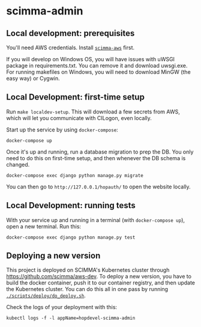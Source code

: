 # scimma-admin

## Local development: prerequisites

You'll need AWS credentials. Install
[`scimma-aws`](https://github.com/scimma/scimma-aws-utils) first.

If you will develop on Windows OS, you will have issues with uWSGI package in requirements.txt. You can remove it and download uwsgi.exe. For running makefiles on Windows, you will need to download MinGW (the easy way) or Cygwin.

## Local Development: first-time setup

Run `make localdev-setup`. This will download a few secrets from AWS, which will
let you communicate with CILogon, even locally.

Start up the service by using `docker-compose`:
```
docker-compose up
```

Once it's up and running, run a database migration to prep the DB. You only need
to do this on first-time setup, and then whenever the DB schema is changed.

```
docker-compose exec django python manage.py migrate
```

You can then go to `http://127.0.0.1/hopauth/` to open the website locally.

## Local Development: running tests

With your service up and running in a terminal (with `docker-compose up`), open
a new terminal. Run this:

```
docker-compose exec django python manage.py test
```

## Deploying a new version


This project is deployed on SCIMMA's Kubernetes cluster through
https://github.com/scimma/aws-dev. To deploy a new version, you have to build
the docker container, push it to our container registry, and then update the
Kubernetes cluster. You can do this all in one pass by running [`./scripts/deploy/do_deploy.sh`](./scripts/deploy/do_deploy.sh).

Check the logs of your deployment with this:
```
kubectl logs -f -l appName=hopdevel-scimma-admin
```
